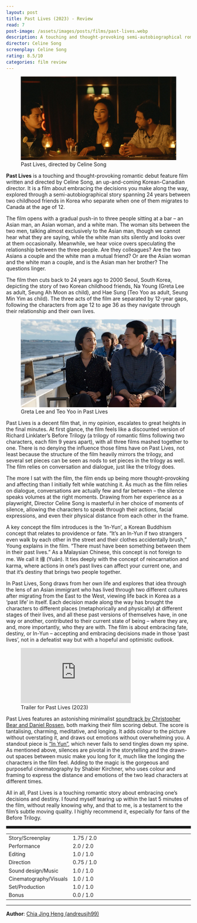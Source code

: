 ```yaml
---
layout: post
title: Past Lives (2023) - Review
read: 7
post-image: /assets/images/posts/films/past-lives.webp
description: A touching and thought-provoking semi-autobiographical romantic debut feature
director: Celine Song
screenplay: Celine Song
rating: 8.5/10
categories: film review
---
```


<figure class="film">
  <img src="/assets/images/posts/films/past-lives.webp" alt="Past Lives movie still">
  <figcaption><i class="fa-solid fa-film"></i> Past Lives, directed by Celine Song</figcaption>
</figure>

**Past Lives** is a touching and thought-provoking romantic debut feature film written and directed by Celine Song, an up-and-coming Korean-Canadian director. It is a film about embracing the decisions you make along the way, explored through a semi-autobiographical story spanning 24 years between two childhood friends in Korea who separate when one of them migrates to Canada at the age of 12.

The film opens with a gradual push-in to three people sitting at a bar – an Asian man, an Asian woman, and a white man. The woman sits between the two men, talking almost exclusively to the Asian man, though we cannot hear what they are saying, while the white man sits silently and looks over at them occasionally. Meanwhile, we hear voice overs speculating the relationship between the three people. Are they colleagues? Are the two Asians a couple and the white man a mutual friend? Or are the Asian woman and the white man a couple, and is the Asian man her brother? The questions linger. 

The film then cuts back to 24 years ago to 2000 Seoul, South Korea, depicting the story of two Korean childhood friends, Na Young (Greta Lee as adult, Seung Ah Moon as child), and Hae Sung (Teo Yoo as adult, Seung Min Yim as child). The three acts of the film are separated by 12-year gaps, following the characters from age 12 to age 36 as they navigate through their relationship and their own lives.

<figure class="film">
  <img src="/assets/images/posts/films/past-lives_2.webp" alt="Past Lives movie still">
  <figcaption><i class="fa-solid fa-film"></i> Greta Lee and Teo Yoo in Past Lives</figcaption>
</figure>

Past Lives is a decent film that, in my opinion, escalates to great heights in the final minutes. At first glance, the film feels like a discounted version of Richard Linklater’s Before Trilogy (a trilogy of romantic films following two characters, each film 9 years apart), with all three films mashed together to one. There is no denying the influence those films have on Past Lives, not least because the structure of the film heavily mirrors the trilogy, and several set pieces can be seen as nods to set pieces in the trilogy as well. The film relies on conversation and dialogue, just like the trilogy does. 

The more I sat with the film, the film ends up being more thought-provoking and affecting than I initially felt while watching it. As much as the film relies on dialogue, conversations are actually few and far between – the silence speaks volumes at the right moments. Drawing from her experience as a playwright, Director Celine Song is masterful in her choice of moments of silence, allowing the characters to speak through their actions, facial expressions, and even their physical distance from each other in the frame.

A key concept the film introduces is the ‘In-Yun’, a Korean Buddhism concept that relates to providence or fate. “It’s an In-Yun if two strangers even walk by each other in the street and their clothes accidentally brush,” Young explains in the film. “There must have been something between them in their past lives.” As a Malaysian Chinese, this concept is not foreign to me. We call it 缘 (Yuán). It ties deeply with the concept of reincarnation and karma, where actions in one’s past lives can affect your current one, and that it’s destiny that brings two people together. 

In Past Lives, Song draws from her own life and explores that idea through the lens of an Asian immigrant who has lived through two different cultures after migrating from the East to the West, viewing life back in Korea as a ‘past life’ in itself. Each decision made along the way has brought the characters to different places (metaphorically and physically) at different stages of their lives, and all these past versions of themselves have, in one way or another, contributed to their current state of being – where they are, and, more importantly, who they are with. The film is about embracing fate, destiny, or In-Yun – accepting and embracing decisions made in those ‘past lives’, not in a defeatist way but with a hopeful and optimistic outlook.

<div class="film-trailer">
<figure>
  <iframe src="https://www.youtube.com/embed/kA244xewjcI" title="YouTube video player" frameborder="0" allow="accelerometer; autoplay; clipboard-write; encrypted-media; gyroscope; picture-in-picture; web-share" allowfullscreen></iframe>
  <figcaption><i class="fa-brands fa-youtube"></i> Trailer for Past Lives (2023)</figcaption>
</figure>
</div>

Past Lives features an astonishing minimalist <a href="https://open.spotify.com/album/2JwAMKpwk4IolH2KhF6nPn?si=HZSR9nRaQSqBdYuRsEsyzQ" target="_blank">soundtrack by Christopher Bear and Daniel Rossen</a>, both marking their film scoring debut. The score is tantalising, charming, meditative, and longing. It adds colour to the picture without overstating it, and draws out emotions without overwhelming you. A standout piece is <a href="https://open.spotify.com/track/63Sho6fs5ZoT13LkieYvHq?si=9a70e97ff1d14dec" target="_blank">“In Yun”</a>, which never fails to send tingles down my spine. As mentioned above, silences are pivotal in the storytelling and the drawn-out spaces between music make you long for it, much like the longing the characters in the film feel. Adding to the magic is the gorgeous and purposeful cinematography by Shabier Kirchner, who uses colour and framing to express the distance and emotions of the two lead characters at different times.

All in all, Past Lives is a touching romantic story about embracing one’s decisions and destiny. I found myself tearing up within the last 5 minutes of the film, without really knowing why, and that to me, is a testament to the film’s subtle moving quality. I highly recommend it, especially for fans of the Before Trilogy.

<hr style="border-style: dashed">

<table class="table table-sm table-striped table-hover">
  <colgroup>
    <col style="width: 30%;">
    <col style="width: 70%;">
  </colgroup>

  <tbody>
    <tr>
      <td>Story/Screenplay</td>
      <td>1.75 / 2.0</td>
    </tr>
    <tr>
      <td>Performance</td>
      <td>2.0 / 2.0</td>
    </tr>
    <tr>
      <td>Editing</td>
      <td>1.0 / 1.0</td>
    </tr>
    <tr>
      <td>Direction</td>
      <td>0.75 / 1.0</td>
    </tr>
    <tr>
      <td>Sound design/Music</td>
      <td>1.0 / 1.0</td>
    </tr>
    <tr>
      <td>Cinematography/Visuals</td>
      <td>1.0 / 1.0</td>
    </tr>
    <tr>
      <td>Set/Production</td>
      <td>1.0 / 1.0</td>
    </tr>
    <tr>
      <td>Bonus</td>
      <td>0.0 / 1.0</td>
    </tr>
  </tbody>
</table>

---

**Author**: <a href="https://github.com/andreusjh99" target="_blank">Chia Jing Heng (andreusjh99)</a>